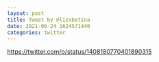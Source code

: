 ```yaml
--- 
layout: post 
title: Tweet by @lizxbetina 
date: 2021-06-24 1624571440 
categories: twitter 
--- 
```

https://twitter.com/o/status/1408180770401890315